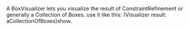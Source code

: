 A BoxVisualizer  lets you visualize the result of ConstraintRefinement or generally a Collection of Boxes. use it like this:
(Visualizer result: aCollectionOfBoxes)show.